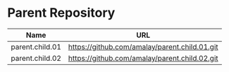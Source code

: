 # Parent Repository
|Name|URL|
|---|---|
|parent.child.01|https://github.com/amalay/parent.child.01.git|
|parent.child.02|https://github.com/amalay/parent.child.02.git|